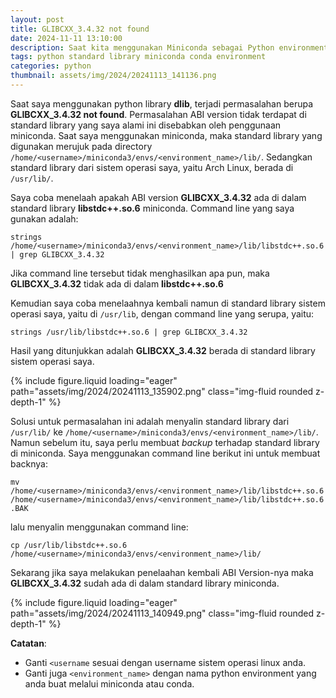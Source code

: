 ```yaml
---
layout: post
title: GLIBCXX_3.4.32 not found
date: 2024-11-11 13:10:00
description: Saat kita menggunakan Miniconda sebagai Python environment, maka standard library yang kita gunakan sesuai dengan environment tersebut. Oleh karena itu, terkadang kita mengalami beberapa ABI version yang tidak terdapat di standard library. Tulisan ini membahas solusi untuk permasalahan ABI version yang tidak ada di standard library.
tags: python standard library miniconda conda environment
categories: python
thumbnail: assets/img/2024/20241113_141136.png
---
```


Saat saya menggunakan python library **dlib**, terjadi permasalahan berupa **GLIBCXX_3.4.32 not found**. Permasalahan ABI version tidak terdapat di standard library yang saya alami ini disebabkan oleh penggunaan miniconda. Saat saya menggunakan miniconda, maka standard library yang digunakan merujuk pada directory `/home/<username>/miniconda3/envs/<environment_name>/lib/`. Sedangkan standard library dari sistem operasi saya, yaitu Arch Linux, berada di `/usr/lib/`.

Saya coba menelaah apakah ABI version **GLIBCXX_3.4.32** ada di dalam standard library **libstdc++.so.6** miniconda. Command line yang saya gunakan adalah:

`strings /home/<username>/miniconda3/envs/<environment_name>/lib/libstdc++.so.6 | grep GLIBCXX_3.4.32`

Jika command line tersebut tidak menghasilkan apa pun, maka **GLIBCXX_3.4.32** tidak ada di dalam **libstdc++.so.6**

Kemudian saya coba menelaahnya kembali namun di standard library sistem operasi saya, yaitu di `/usr/lib`, dengan command line yang serupa, yaitu:

`strings /usr/lib/libstdc++.so.6 | grep GLIBCXX_3.4.32`

Hasil yang ditunjukkan adalah **GLIBCXX_3.4.32** berada di standard library sistem operasi saya.

<div class="row mt-3">
    <div class="col-sm mt-3 mt-md-0">
        {% include figure.liquid loading="eager" path="assets/img/2024/20241113_135902.png" class="img-fluid rounded z-depth-1" %}
    </div>
</div>

Solusi untuk permasalahan ini adalah menyalin standard library dari `/usr/lib/` ke `/home/<username>/miniconda3/envs/<environment_name>/lib/`. Namun sebelum itu, saya perlu membuat *backup* terhadap standard library di miniconda. Saya menggunakan command line berikut ini untuk membuat backnya:

`mv /home/<username>/miniconda3/envs/<environment_name>/lib/libstdc++.so.6 /home/<username>/miniconda3/envs/<environment_name>/lib/libstdc++.so.6.BAK`

lalu menyalin menggunakan command line:

`cp /usr/lib/libstdc++.so.6 /home/<username>/miniconda3/envs/<environment_name>/lib/`

Sekarang jika saya melakukan penelaahan kembali ABI Version-nya maka **GLIBCXX_3.4.32** sudah ada di dalam standard library miniconda.

<div class="row mt-3">
    <div class="col-sm mt-3 mt-md-0">
        {% include figure.liquid loading="eager" path="assets/img/2024/20241113_140949.png" class="img-fluid rounded z-depth-1" %}
    </div>
</div>

**Catatan**:
- Ganti `<username` sesuai dengan username sistem operasi linux anda.
- Ganti juga `<environment_name>` dengan nama python environment yang anda buat melalui miniconda atau conda.